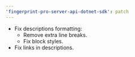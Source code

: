 ```yaml
---
'fingerprint-pro-server-api-dotnet-sdk': patch
---
```


- Fix descriptions formatting:
  - Remove extra line breaks.
  - Fix block styles.
- Fix links in descriptions.